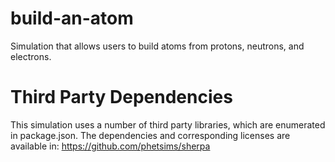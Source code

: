 build-an-atom
=============

Simulation that allows users to build atoms from protons, neutrons, and electrons.

Third Party Dependencies
=============

This simulation uses a number of third party libraries, which are enumerated in package.json.
The dependencies and corresponding licenses are available in: https://github.com/phetsims/sherpa